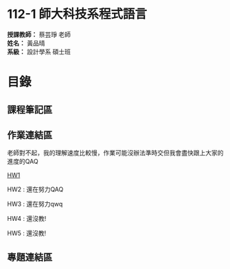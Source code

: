 # **112-1 師大科技系程式語言**  
**授課教師：** 蔡芸琤 老師  
**姓名：** 黃品晴  
**系級：** 設計學系 碩士班
  
# 目錄  
## 課程筆記區

## 作業連結區
  老師對不起，我的理解速度比較慢，作業可能沒辦法準時交但我會盡快跟上大家的進度的QAQ
  
  [HW1](https://github.com/cchs10232/112-1PL/blob/main/HW1/HW1.ipynb)
  
  HW2 : 還在努力QAQ
  
  HW3 : 還在努力qwq
  
  HW4 : 還沒教!
  
  HW5 : 還沒教!
  
## 專題連結區
